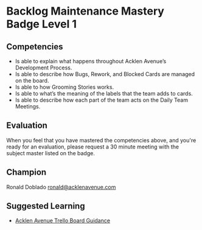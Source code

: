 # Backlog Maintenance Mastery Badge Level 1

## Competencies

- Is able to explain what happens throughout Acklen Avenue’s Development Process.
- Is able to describe how Bugs, Rework, and Blocked Cards are managed on the board.
- Is able to how Grooming Stories works.
- Is able to what’s the meaning of the labels that the team adds to cards.
- Is able to describe how each part of the team acts on the Daily Team Meetings. 


## Evaluation
When you feel that you have mastered the competencies above, and you're ready for an evaluation, please request a 30 minute meeting with the subject master listed on the badge.

## Champion
Ronald Doblado 
ronald@acklenavenue.com

## Suggested Learning

 - [Acklen Avenue Trello Board Guidance](https://docs.google.com/document/d/1DoxWwlWOq0agOpT3wHvT9sUyTfOXWwbdh1RYkrpV4s4/edit?usp=sharing)